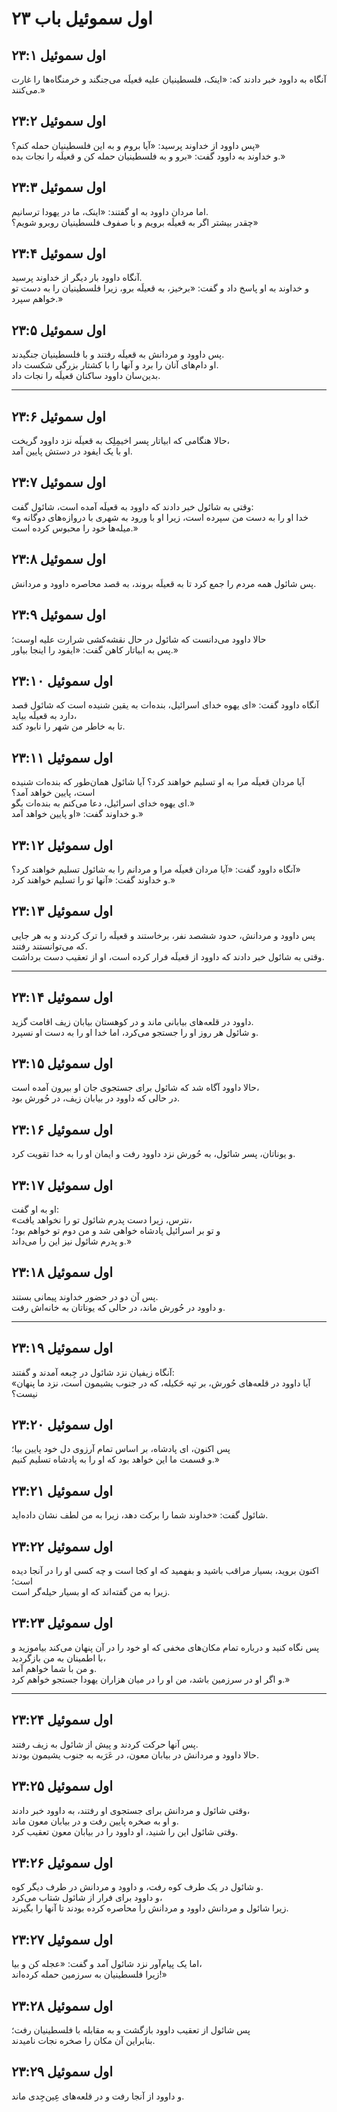 # اول سموئیل باب ۲۳

## اول سموئیل ۲۳:۱

آنگاه به داوود خبر دادند که: «اینک، فلسطینیان علیه قعیلَه می‌جنگند و خرمنگاه‌ها را غارت می‌کنند.»

## اول سموئیل ۲۳:۲

پس داوود از خداوند پرسید: «آیا بروم و به این فلسطینیان حمله کنم؟»  
و خداوند به داوود گفت: «برو و به فلسطینیان حمله کن و قعیلَه را نجات بده.»

## اول سموئیل ۲۳:۳

اما مردان داوود به او گفتند: «اینک، ما در یهودا ترسانیم.  
چقدر بیشتر اگر به قعیلَه برویم و با صفوف فلسطینیان روبرو شویم؟»

## اول سموئیل ۲۳:۴

آنگاه داوود بار دیگر از خداوند پرسید.  
و خداوند به او پاسخ داد و گفت: «برخیز، به قعیلَه برو، زیرا فلسطینیان را به دست تو خواهم سپرد.»

## اول سموئیل ۲۳:۵

پس داوود و مردانش به قعیلَه رفتند و با فلسطینیان جنگیدند.  
او دام‌های آنان را برد و آنها را با کشتار بزرگی شکست داد.  
بدین‌سان داوود ساکنان قعیلَه را نجات داد.

---

## اول سموئیل ۲۳:۶

حالا هنگامی که ابیاتار پسر اخیمِلِک به قعیلَه نزد داوود گریخت،  
او با یک ایفود در دستش پایین آمد.

## اول سموئیل ۲۳:۷

وقتی به شائول خبر دادند که داوود به قعیلَه آمده است، شائول گفت:  
«خدا او را به دست من سپرده است، زیرا او با ورود به شهری با دروازه‌های دوگانه و میله‌ها خود را محبوس کرده است.»

## اول سموئیل ۲۳:۸

پس شائول همه مردم را جمع کرد تا به قعیلَه بروند، به قصد محاصره داوود و مردانش.

## اول سموئیل ۲۳:۹

حالا داوود می‌دانست که شائول در حال نقشه‌کشی شرارت علیه اوست؛  
پس به ابیاتار کاهن گفت: «ایفود را اینجا بیاور.»

## اول سموئیل ۲۳:۱۰

آنگاه داوود گفت: «ای یهوه خدای اسرائیل، بنده‌ات به یقین شنیده است که شائول قصد دارد به قعیلَه بیاید،  
تا به خاطر من شهر را نابود کند.

## اول سموئیل ۲۳:۱۱

آیا مردان قعیلَه مرا به او تسلیم خواهند کرد؟ آیا شائول همان‌طور که بنده‌ات شنیده است، پایین خواهد آمد؟  
ای یهوه خدای اسرائیل، دعا می‌کنم به بنده‌ات بگو.»  
و خداوند گفت: «او پایین خواهد آمد.»

## اول سموئیل ۲۳:۱۲

آنگاه داوود گفت: «آیا مردان قعیلَه مرا و مردانم را به شائول تسلیم خواهند کرد؟»  
و خداوند گفت: «آنها تو را تسلیم خواهند کرد.»

## اول سموئیل ۲۳:۱۳

پس داوود و مردانش، حدود ششصد نفر، برخاستند و قعیلَه را ترک کردند و به هر جایی که می‌توانستند رفتند.  
وقتی به شائول خبر دادند که داوود از قعیلَه فرار کرده است، او از تعقیب دست برداشت.

---

## اول سموئیل ۲۳:۱۴

داوود در قلعه‌های بیابانی ماند و در کوهستان بیابان زیف اقامت گزید.  
و شائول هر روز او را جستجو می‌کرد، اما خدا او را به دست او نسپرد.

## اول سموئیل ۲۳:۱۵

حالا داوود آگاه شد که شائول برای جستجوی جان او بیرون آمده است،  
در حالی که داوود در بیابان زیف، در حُورش بود.

## اول سموئیل ۲۳:۱۶

و یوناتان، پسر شائول، به حُورش نزد داوود رفت و ایمان او را به خدا تقویت کرد.

## اول سموئیل ۲۳:۱۷

او به او گفت:  
«نترس، زیرا دست پدرم شائول تو را نخواهد یافت،  
و تو بر اسرائیل پادشاه خواهی شد و من دوم تو خواهم بود؛  
و پدرم شائول نیز این را می‌داند.»

## اول سموئیل ۲۳:۱۸

پس آن دو در حضور خداوند پیمانی بستند.  
و داوود در حُورش ماند، در حالی که یوناتان به خانه‌اش رفت.

---

## اول سموئیل ۲۳:۱۹

آنگاه زیفیان نزد شائول در جِبعه آمدند و گفتند:  
«آیا داوود در قلعه‌های حُورش، بر تپه حَکیله، که در جنوب یشیمون است، نزد ما پنهان نیست؟

## اول سموئیل ۲۳:۲۰

پس اکنون، ای پادشاه، بر اساس تمام آرزوی دل خود پایین بیا؛  
و قسمت ما این خواهد بود که او را به پادشاه تسلیم کنیم.»

## اول سموئیل ۲۳:۲۱

شائول گفت: «خداوند شما را برکت دهد، زیرا به من لطف نشان داده‌اید.

## اول سموئیل ۲۳:۲۲

اکنون بروید، بسیار مراقب باشید و بفهمید که او کجا است و چه کسی او را در آنجا دیده است؛  
زیرا به من گفته‌اند که او بسیار حیله‌گر است.

## اول سموئیل ۲۳:۲۳

پس نگاه کنید و درباره تمام مکان‌های مخفی که او خود را در آن پنهان می‌کند بیاموزید و با اطمینان به من بازگردید،  
و من با شما خواهم آمد.  
و اگر او در سرزمین باشد، من او را در میان هزاران یهودا جستجو خواهم کرد.»

---

## اول سموئیل ۲۳:۲۴

پس آنها حرکت کردند و پیش از شائول به زیف رفتند.  
حالا داوود و مردانش در بیابان معون، در عَرَبه به جنوب یشیمون بودند.

## اول سموئیل ۲۳:۲۵

وقتی شائول و مردانش برای جستجوی او رفتند، به داوود خبر دادند،  
و او به صخره پایین رفت و در بیابان معون ماند.  
وقتی شائول این را شنید، او داوود را در بیابان معون تعقیب کرد.

## اول سموئیل ۲۳:۲۶

و شائول در یک طرف کوه رفت، و داوود و مردانش در طرف دیگر کوه.  
و داوود برای فرار از شائول شتاب می‌کرد،  
زیرا شائول و مردانش داوود و مردانش را محاصره کرده بودند تا آنها را بگیرند.

## اول سموئیل ۲۳:۲۷

اما یک پیام‌آور نزد شائول آمد و گفت: «عجله کن و بیا،  
زیرا فلسطینیان به سرزمین حمله کرده‌اند!»

## اول سموئیل ۲۳:۲۸

پس شائول از تعقیب داوود بازگشت و به مقابله با فلسطینیان رفت؛  
بنابراین آن مکان را صخره نجات نامیدند.

## اول سموئیل ۲۳:۲۹

و داوود از آنجا رفت و در قلعه‌های عِین‌جِدی ماند.
